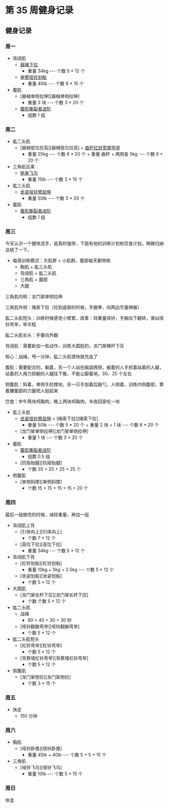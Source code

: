 # 第 35 周健身记录

## 健身记录

[单臂哑铃划船]: https://github.com/jsjzh/fitness-best-practice/blob/master/%E5%8A%A8%E4%BD%9C%E5%BA%93/%E9%83%A8%E4%BD%8D/05-%E8%83%8C%E9%83%A8.md#%E5%8D%95%E8%87%82%E5%93%91%E9%93%83%E5%88%92%E8%88%B9 "单臂哑铃划船"
[站/坐姿推举]: https://github.com/jsjzh/fitness-best-practice/blob/master/%E5%8A%A8%E4%BD%9C%E5%BA%93/%E9%83%A8%E4%BD%8D/02-%E8%82%A9%E9%83%A8.md#%E7%AB%99%E5%9D%90%E5%A7%BF%E6%8E%A8%E4%B8%BE "站/坐姿推举"
[器械下拉]: https://github.com/jsjzh/fitness-best-practice/blob/master/%E5%8A%A8%E4%BD%9C%E5%BA%93/%E9%83%A8%E4%BD%8D/05-%E8%83%8C%E9%83%A8.md#%E5%99%A8%E6%A2%B0%E4%B8%8B%E6%8B%89 "器械下拉"
[杠铃片前平举]: https://github.com/jsjzh/fitness-best-practice/blob/master/%E5%8A%A8%E4%BD%9C%E5%BA%93/%E9%83%A8%E4%BD%8D/02-%E8%82%A9%E9%83%A8.md#%E6%9D%A0%E9%93%83%E7%89%87%E5%89%8D%E5%B9%B3%E4%B8%BE "杠铃片前平举"
[哑铃侧平举]: https://github.com/jsjzh/fitness-best-practice/blob/master/%E5%8A%A8%E4%BD%9C%E5%BA%93/%E9%83%A8%E4%BD%8D/02-%E8%82%A9%E9%83%A8.md#%E5%93%91%E9%93%83%E4%BE%A7%E5%B9%B3%E4%B8%BE "哑铃侧平举"
[俯身飞鸟]: https://github.com/jsjzh/fitness-best-practice/blob/master/%E5%8A%A8%E4%BD%9C%E5%BA%93/%E9%83%A8%E4%BD%8D/02-%E8%82%A9%E9%83%A8.md#%E4%BF%AF%E8%BA%AB%E9%A3%9E%E9%B8%9F "俯身飞鸟"
[腹肌撕裂者进阶]: https://github.com/jsjzh/fitness-best-practice/blob/master/%E5%8A%A8%E4%BD%9C%E5%BA%93/%E9%83%A8%E4%BD%8D/06-%E8%85%B9%E9%83%A8.md#%E8%85%B9%E8%82%8C%E6%92%95%E8%A3%82%E8%80%85%E8%BF%9B%E9%98%B6 "腹肌撕裂者进阶"
[曲杆杠铃宽握弯举]: https://github.com/jsjzh/fitness-best-practice/blob/master/%E5%8A%A8%E4%BD%9C%E5%BA%93/%E9%83%A8%E4%BD%8D/04-%E8%87%82%E9%83%A8.md#%E6%9B%B2%E6%9D%86%E6%9D%A0%E9%93%83%E5%AE%BD%E6%8F%A1%E5%BC%AF%E4%B8%BE "曲杆杠铃宽握弯举"
[三段式曲杆杠铃弯举]: https://github.com/jsjzh/fitness-best-practice/blob/master/%E5%8A%A8%E4%BD%9C%E5%BA%93/%E9%83%A8%E4%BD%8D/04-%E8%87%82%E9%83%A8.md#%E4%B8%89%E6%AE%B5%E5%BC%8F%E6%9B%B2%E6%9D%86%E6%9D%A0%E9%93%83%E5%BC%AF%E4%B8%BE "三段式曲杆杠铃弯举"
[反握曲杆杠铃弯举]: https://github.com/jsjzh/fitness-best-practice/blob/master/%E5%8A%A8%E4%BD%9C%E5%BA%93/%E9%83%A8%E4%BD%8D/04-%E8%87%82%E9%83%A8.md#%E5%8F%8D%E6%8F%A1%E6%9B%B2%E6%9D%86%E6%9D%A0%E9%93%83%E5%BC%AF%E4%B8%BE "反握曲杆杠铃弯举"
[上斜哑铃弯举]: https://github.com/jsjzh/fitness-best-practice/blob/master/%E5%8A%A8%E4%BD%9C%E5%BA%93/%E9%83%A8%E4%BD%8D/04-%E8%87%82%E9%83%A8.md#%E4%B8%8A%E6%96%9C%E5%93%91%E9%93%83%E5%BC%AF%E4%B8%BE "上斜哑铃弯举"
[坐姿哑铃臂屈伸]: https://github.com/jsjzh/fitness-best-practice/blob/master/%E5%8A%A8%E4%BD%9C%E5%BA%93/%E9%83%A8%E4%BD%8D/04-%E8%87%82%E9%83%A8.md#%E5%9D%90%E5%A7%BF%E5%93%91%E9%93%83%E8%87%82%E5%B1%88%E4%BC%B8 "坐姿哑铃臂屈伸"
[杠铃仰卧臂屈伸]: https://github.com/jsjzh/fitness-best-practice/blob/master/%E5%8A%A8%E4%BD%9C%E5%BA%93/%E9%83%A8%E4%BD%8D/04-%E8%87%82%E9%83%A8.md#%E6%9D%A0%E9%93%83%E4%BB%B0%E5%8D%A7%E8%87%82%E5%B1%88%E4%BC%B8 "杠铃仰卧臂屈伸"
[俯身杠铃划船]: https://github.com/jsjzh/fitness-best-practice/blob/master/%E5%8A%A8%E4%BD%9C%E5%BA%93/%E9%83%A8%E4%BD%8D/05-%E8%83%8C%E9%83%A8.md#%E4%BF%AF%E8%BA%AB%E6%9D%A0%E9%93%83%E5%88%92%E8%88%B9 "俯身杠铃划船"
[座椅臂屈伸]: https://github.com/jsjzh/fitness-best-practice/blob/master/%E5%8A%A8%E4%BD%9C%E5%BA%93/%E9%83%A8%E4%BD%8D/04-%E8%87%82%E9%83%A8.md#%E5%BA%A7%E6%A4%85%E8%87%82%E5%B1%88%E4%BC%B8 "座椅臂屈伸"

### 周一

- 背阔肌
  - [器械下拉][器械下拉]
    - 重量 34kg --- 个数 5 \* 12 个
  - [单臂哑铃划船][单臂哑铃划船]
    - 重量 40lb --- 个数 6 \* 15 个
- 腹肌
  - [器械单侧拉伸][器械单侧拉伸]
    - 重量 3 块 --- 个数 3 \* 20 个
  - [腹肌撕裂者进阶][腹肌撕裂者进阶]
    - 组数 1 组

### 周二

- 肱二头肌
  - [器械低位拉高][器械低位拉高] + [曲杆杠铃宽握弯举][曲杆杠铃宽握弯举]
    - 重量 25kg --- 个数 6 \* 20 个 + 重量 曲杆 + 两侧各 5kg --- 个数 6 \* 20 个
- 三角肌后束
  - [俯身飞鸟][俯身飞鸟]
    - 重量 15lb --- 个数 3 \* 15 个
- 肱三头肌
  - [坐姿哑铃臂屈伸][坐姿哑铃臂屈伸]
    - 重量 50lb --- 个数 3 \* 20 个
- 腹肌
  - [腹肌撕裂者进阶][腹肌撕裂者进阶]
    - 组数 1 组

### 周三

今天认识一个健体选手，是真的强悍，下面有他的训练计划和饮食计划，稍微归纳总结了一下。

- 每周训练模式：大肌群 + 小肌群，腹部每天都带练
  - 胸肌 + 肱三头肌
  - 背阔肌 + 肱二头肌
  - 三角肌 + 腹部
  - 大腿

三角肌内侧：龙门架单侧拉伸

三角肌外侧：绳索下拉（拉到底部的时候，手握拳，向两边尽量伸展）

肱二头肌短头：训练时候感觉小臂累，改善：轻重量哑铃，手腕向下翻转，类似哑铃弯举，举半程

肱二头肌长头：手要向外翻

背阔肌：需要新加一些动作，训练大圆肌的，龙门架横杆下压

核心：战绳，甩一分钟，肱二头肌很快就充血了

腹肌：需要配合的，躺着，另一个人站在脑袋两侧，躺着的人手抓着站着的人腿，站着的人用力把躺的人腿往下推，不能让脚着地，30、25 个左右

侧腹肌：斜着，单侧手肘撑地，另一只手抱着后脑勺，人侧着，训练内侧腹部，靠着腰腹部的力量把人挺起来

饮食：中午两块鸡胸肉，晚上两块鸡胸肉，半夜回家吃一块

- 肱三头肌
  - [坐姿哑铃臂屈伸][坐姿哑铃臂屈伸] + [绳索下拉][绳索下拉]
    - 重量 50lb --- 个数 5 \* 20 个 + 重量 2 块 + 1 块 --- 个数 6 \* 20 个
  - [龙门架单侧拉伸][龙门架单侧拉伸]
    - 重量 1 块 --- 个数 3 \* 20 个
- 腹肌
  - [腹肌撕裂者进阶][腹肌撕裂者进阶]
    - 组数 0.5 组
  - [抗阻抬腿][抗阻抬腿]
    - 个数 30 + 25 + 25 + 25 个
- 侧腹肌
  - [单侧斜撑][单侧斜撑]
    - 个数 15 + 15 + 15 + 15 + 20 个

### 周四

最后一组做完的时候，减轻重量，再加一组

- 背阔肌上背
  - [引体向上][引体向上]
    - 个数 7 \* 12 个
  - [高位下拉][高位下拉]
    - 重量 34kg --- 个数 5 \* 12 个
- 背阔肌下背
  - [杠铃划船][杠铃划船]
    - 重量 10kg + 5kg + 2.5kg --- 个数 5 \* 12 个
  - [坐姿划船][坐姿划船]
    - 个数 5 \* 12 个
- 大圆肌
  - [龙门架长杆下压][龙门架长杆下压]
    - 个数 个数 5 \* 12 个
- 肱二头肌
  - 战绳
    - 60 + 40 + 30 + 30 秒
  - [哑铃翻腕弯举][哑铃翻腕弯举]
    - 个数 5 \* 12 个
- 肱二头肌短头
  - [杠铃弯举][杠铃弯举]
    - 个数 5 \* 12 个
  - [背靠墙杠铃弯举][背靠墙杠铃弯举]
    - 个数 5 \* 12 个
- 侧腹肌
  - [龙门架侧拉][龙门架侧拉]
    - 个数 3 \* 15 个

### 周五

- 快走
  - 150 分钟

### 周六

- 胸肌
  - [哑铃卧推][哑铃卧推]
    - 重量 45lb + 40lb --- 个数 5 + 5 \* 15 个
- 三角肌
  - [哑铃飞鸟][哑铃飞鸟]
    - 重量 10lb --- 个数 5 \* 15 个

### 周日

休息
